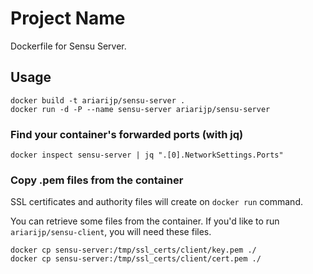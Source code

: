 # Project Name

Dockerfile for Sensu Server.

## Usage

```Shell
docker build -t ariarijp/sensu-server .
docker run -d -P --name sensu-server ariarijp/sensu-server
```

### Find your container's forwarded ports (with jq)

```Shell
docker inspect sensu-server | jq ".[0].NetworkSettings.Ports"
```

### Copy .pem files from the container

SSL certificates and authority files will create on `docker run` command.

You can retrieve some files from the container.
If you'd like to run `ariarijp/sensu-client`, you will need these files.

```Shell
docker cp sensu-server:/tmp/ssl_certs/client/key.pem ./
docker cp sensu-server:/tmp/ssl_certs/client/cert.pem ./
```
